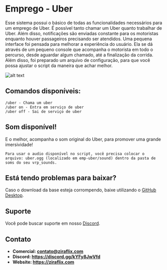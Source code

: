 # Emprego - Uber
Esse sistema possui o básico de todas as funcionalidades necessários para um emprego de Uber. É possível tanto chamar um Uber quanto trabalhar de Uber.
Além disso, notificações são enviadas constante para os motoristas enquanto houver passageiros precisando ser atendidos.
Uma pequena interface foi pensada para melhorar a experiência do usuário. Ela se dá através de um pequeno console que acompanha o motorista em todo o percurso, 
desde aguardar algum chamado, até a finalização da corrida. Além disso, foi preparado um arquivo de configuração, para que você possa ajustar o script da maneira que achar melhor.

![alt text](https://i.imgur.com/0B2VNCS.png)

## Comandos disponíveis:
```
/uber - Chama um uber
/uber on - Entra em serviço de uber
/uber off - Sai de serviço de uber
```

## Som disponível!
E o melhor, acompanha o som original do Uber, para promover uma grande imersividade!
```
Para usar o audio disponível no script, você precisa colocar o arquivo: uber.ogg (localizado em emp-uber/sound) dentro da pasta de soms do seu vrp_sounds.
```

## Está tendo problemas para baixar?
Caso o download da base esteja corrompendo, baixe utilizando o [GitHub Desktop](https://desktop.github.com).

## Suporte
Você pode buscar suporte em nosso [Discord](https://discord.gg/kYFy8JwVfd).

## Contato
- **Comercial: contato@ziraflix.com**
- **Discord: https://discord.gg/kYFy8JwVfd**
- **Website: https://ziraflix.com**
